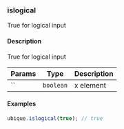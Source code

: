 ### islogical
True for logical input


#### Description

True for logical input


|Params|Type|Description
|---------|----|-----------
|`` | `boolean` | x element


#### Examples

```js
ubique.islogical(true); // true
```

